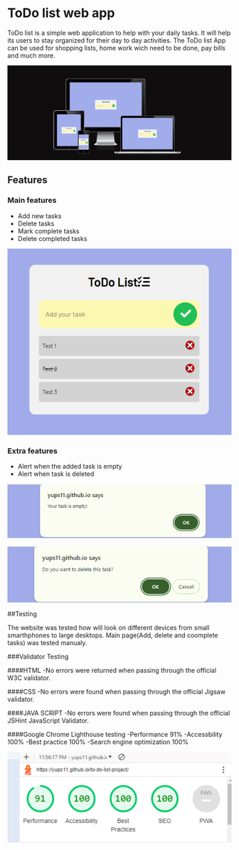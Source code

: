 # ToDo list web app

ToDo list is a simple web application to help with your daily tasks. It will help its users to stay organized for their day to day activities.
The ToDo list App can be used for shopping lists, home work wich need to be done, pay bills and much more.

![Header](https://github.com/Yups11/to-do-list-project/blob/main/media/readme-photo1.png)

## Features

### Main features
- Add new tasks
- Delete tasks
- Mark complete tasks
- Delete completed tasks

![Header](https://github.com/Yups11/to-do-list-project/blob/main/media/readme-photo2.png)

### Extra features
- Alert when the added task is empty
- Alert when task is deleted

![Header](https://github.com/Yups11/to-do-list-project/blob/main/media/readme-photo3.png)

![Header](https://github.com/Yups11/to-do-list-project/blob/main/media/readme-photo4.png)

##Testing

The website was tested how will look on different devices from small smarthphones to large desktops. Main page(Add, delete and coomplete tasks) was tested manualy.

###Validator Testing

####HTML
-No errors were returned when passing through the official W3C validator.

####CSS
-No errors were found when passing through the official Jigsaw validator.

####JAVA SCRIPT
-No errors were found when passing through the official JSHint JavaScript Validator.

####Google Chrome Lighthouse testing
-Performance 91%
-Accessbility 100%
-Best practice 100%
-Search engine optimization 100%

![Header](https://github.com/Yups11/to-do-list-project/blob/main/media/readme-photo5.png)